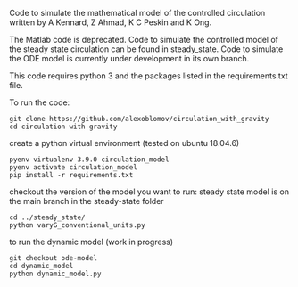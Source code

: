 Code to simulate the mathematical model of the controlled circulation written by A Kennard, Z Ahmad, K C Peskin and K Ong.

The Matlab code is deprecated. Code to simulate the controlled model of the steady state circulation can be found in steady_state. Code to simulate the ODE model is currently under development in its own branch.

This code requires python 3 and the packages listed in the requirements.txt file.   

To run the code:

```
git clone https://github.com/alexoblomov/circulation_with_gravity
cd circulation with gravity
```

create a python virtual environment (tested on ubuntu 18.04.6)

```
pyenv virtualenv 3.9.0 circulation_model
pyenv activate circulation_model
pip install -r requirements.txt

```
checkout the version of the model you want to run:
steady state model is on the main branch in the steady-state folder

```
cd ../steady_state/
python varyG_conventional_units.py 
```

to run the dynamic model (work in progress)
```
git checkout ode-model
cd dynamic_model
python dynamic_model.py
```
